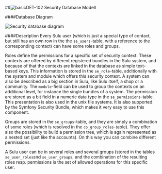 ##![basic](https://raw.github.com/massiveart/sulu-docs/master/system-requirements/images/basic.png)DET-102 Security Database Modell

####Database Diagram

![Security database diagram](https://raw.github.com/massiveart/sulu-docs/master/detail-specification/images/db/security.png)

####Description
Every Sulu user (which is just a special type of contact, but still has an own row in the the `se_users`-table, with a reference to the corresponding contact) can have some roles and groups.

Roles define the permissions for a specific set of security context. These contexts are offered by different registered bundles in the Sulu system, and because of that the contexts are linked in the database as simple text-based keys. This information is stored in the `se_role`-table, additionally with the system and module which offers this security context. A system can also be described as a big section in Sulu, like Sulu itself, a shop or a community. The `module`-field can be used to group the contexts on an additional level, for instance the single bundles of a system.
The permission are stored as a bit field in a numeric data type in the `se_permissions`-table. This presentation is also used in the unix file systems. It is also supported by the Symfony Security Bundle, which makes it very easy to use this component.

Groups are stored in the `se_groups`-table, and they are simply a combination of some roles (which is resolved in the `co_group_roles`-table). They offer also the possibility to build a permission tree, which is again represented as a nested set (just like the accounts). On this way you can combine different permissions.

A Sulu user can be in several roles and several groups (stored in the tables `se_user_roles`and `se_user_groups`, and the combination of the resulting roles resp. permissions is the set of allowed operations for this specific user. 
